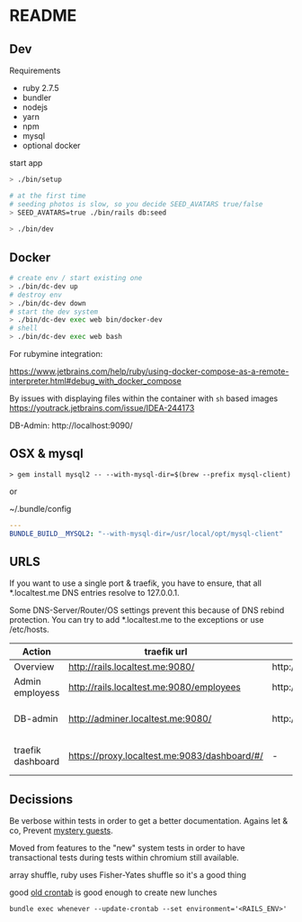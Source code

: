 # README

## Dev

Requirements

* ruby 2.7.5
* bundler
* nodejs
* yarn
* npm
* mysql
* optional docker

start app

```bash
> ./bin/setup

# at the first time
# seeding photos is slow, so you decide SEED_AVATARS true/false
> SEED_AVATARS=true ./bin/rails db:seed
 
> ./bin/dev
```

## Docker

```bash
# create env / start existing one
> ./bin/dc-dev up
# destroy env
> ./bin/dc-dev down
# start the dev system
> ./bin/dc-dev exec web bin/docker-dev
# shell
> ./bin/dc-dev exec web bash
```

For rubymine integration:

https://www.jetbrains.com/help/ruby/using-docker-compose-as-a-remote-interpreter.html#debug_with_docker_compose

By issues with displaying files within the container with `sh`
based images https://youtrack.jetbrains.com/issue/IDEA-244173

DB-Admin: http://localhost:9090/

## OSX & mysql

```
> gem install mysql2 -- --with-mysql-dir=$(brew --prefix mysql-client)
```

or

~/.bundle/config

```yaml
---
BUNDLE_BUILD__MYSQL2: "--with-mysql-dir=/usr/local/opt/mysql-client"
```

## URLS

If you want to use a single port & traefik, you have to ensure, that all *.localtest.me DNS entries resolve to
127.0.0.1.

Some DNS-Server/Router/OS settings prevent this because of DNS rebind protection. You can try to add *.localtest.me to
the exceptions or use /etc/hosts.

| Action            | traefik url                                  | plain url                       | credentials                                                  | 
|-------------------|----------------------------------------------|---------------------------------|--------------------------------------------------------------|
| Overview          | http://rails.localtest.me:9080/              | http://localhost:3000/          |                                                              |
| Admin employess   | http://rails.localtest.me:9080/employees     | http://localhost:3000/employees | user/password (can be changed vie .evn files)                |
| DB-admin          | http://adminer.localtest.me:9080/            | http://localhost:9090           | root/password (can be changed via docker-compose.yml)        |
| traefik dashboard | https://proxy.localtest.me:9083/dashboard/#/ | -                               | admin/admin (can be changed via docker-compose.rubymine.yml) |

## Decissions

Be verbose within tests in order to get a better documentation. Agains let & co,
Prevent [mystery guests](https://thoughtbot.com/blog/mystery-guest).

Moved from features to the "new" system tests in order to have transactional tests during tests within chromium still
available.

array shuffle, ruby uses Fisher-Yates shuffle so it's a good thing

good [old crontab](https://github.com/javan/whenever) is good enough to create new lunches

`bundle exec whenever --update-crontab --set environment='<RAILS_ENV>'`
